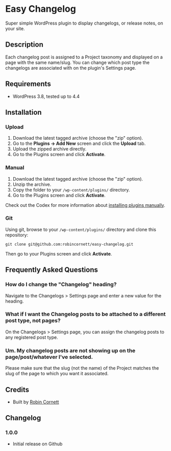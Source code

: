 # Easy Changelog

Super simple WordPress plugin to display changelogs, or release notes, on your site.

## Description

Each changelog post is assigned to a Project taxonomy and displayed on a page with the same name/slug. You can change which post type the changelogs are associated with on the plugin's Settings page.

## Requirements
* WordPress 3.8, tested up to 4.4

## Installation

### Upload

1. Download the latest tagged archive (choose the "zip" option).
2. Go to the __Plugins -> Add New__ screen and click the __Upload__ tab.
3. Upload the zipped archive directly.
4. Go to the Plugins screen and click __Activate__.

### Manual

1. Download the latest tagged archive (choose the "zip" option).
2. Unzip the archive.
3. Copy the folder to your `/wp-content/plugins/` directory.
4. Go to the Plugins screen and click __Activate__.

Check out the Codex for more information about [installing plugins manually](http://codex.wordpress.org/Managing_Plugins#Manual_Plugin_Installation).

### Git

Using git, browse to your `/wp-content/plugins/` directory and clone this repository:

`git clone git@github.com:robincornett/easy-changelog.git`

Then go to your Plugins screen and click __Activate__.

## Frequently Asked Questions

### How do I change the "Changelog" heading?

Navigate to the Changelogs > Settings page and enter a new value for the heading.

### What if I want the Changelog posts to be attached to a different post type, not pages?

On the Changelogs > Settings page, you can assign the changelog posts to any registered post type.

### Um. My changelog posts are not showing up on the page/post/whatever I've selected.

Please make sure that the slug (not the name) of the Project matches the slug of the page to which you want it associated.
## Credits

* Built by [Robin Cornett](http://robincornett.com/)

## Changelog

### 1.0.0
* Initial release on Github
